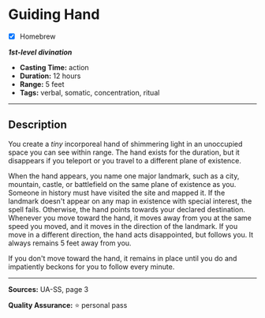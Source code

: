 # Guiding Hand
- [x] Homebrew

***1st-level divination***
- **Casting Time:** action
- **Duration:** 12 hours
- **Range:** 5 feet
- **Tags:** verbal, somatic, concentration, ritual

---

## Description
You create a *tiny* incorporeal hand of shimmering light in an unoccupied space you can see within range.
The hand exists for the duration, but it disappears if you teleport or you travel to a different plane of existence.

When the hand appears, you name one major landmark, such as a city, mountain, castle, or battlefield on the same plane of existence as you.
Someone in history must have visited the site and mapped it.
If the landmark doesn't appear on any map in existence with special interest, the spell fails.
Otherwise, the hand points towards your declared destination.
Whenever you move toward the hand, it moves away from you at the same speed you moved, and it moves in the direction of the landmark.
If you move in a different direction, the hand acts disappointed, but follows you.
It always remains 5 feet away from you.

If you don't move toward the hand, it remains in place until you do and impatiently beckons for you to follow every minute.

---

**Sources:** UA-SS, page 3

**Quality Assurance:** :star: personal pass
